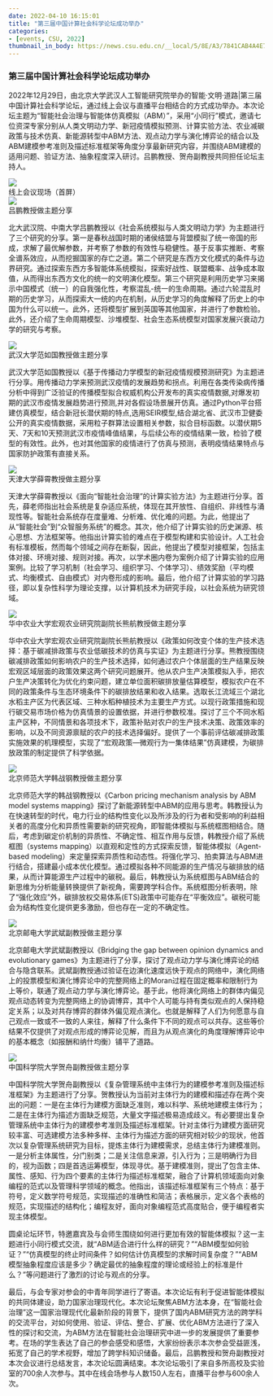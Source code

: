 ```yaml
---
date: 2022-04-10 16:15:01
title: "第三届中国计算社会科学论坛成功举办"
categories:
- [events, CSU, 2022]
thumbnail_in_body: https://news.csu.edu.cn/__local/5/8E/A3/7841CAB4A4E71CAF068B76A1825_4889FF0C_1B2205.jpg?e=.jpg
---
```

### <div class="post_flex_center_center">第三届中国计算社会科学论坛成功举办</div>

2022年12月29日，由北京大学武汉人工智能研究院举办的智能·文明·道路|第三届中国计算社会科学论坛，通过线上会议与直播平台相结合的方式成功举办。本次论坛主题为“智能社会治理与智能体仿真模拟（ABM）”，采用“小同行”模式，邀请七位资深专家分别从人类文明动力学、新冠疫情模拟预测、计算实验方法、农业减碳政策与技术仿真、新能源转型中ABM方法、观点动力学与演化博弈论的结合以及ABM建模参考准则及描述标准框架等角度分享最新研究内容，并围绕ABM建模的适用问题、验证方法、抽象程度深入研讨。吕鹏教授、贺舟副教授共同担任论坛主持人。

<div class="post_flex_center_center">
    <img style="max-width: 60%" src="http://mari.hzau.edu.cn/__local/F/06/E6/2475621FC8351150E3110203005_D1C07F94_75A26.png"/>
</div>
<div class="post_flex_center_center">
    线上会议现场（首屏）
</div>

<div class="post_flex_center_center">
    <img style="max-width: 60%" src="http://mari.hzau.edu.cn/__local/0/D8/4C/DBEE8EF826BB7A89B0391024277_7279EACB_38DC4.png"/>
</div>
<div class="post_flex_center_center">
    吕鹏教授做主题分享
</div>

北大武汉院、中南大学吕鹏教授以《社会系统模拟与人类文明动力学》为主题进行了三个研究的分享。第一是春秋战国时期的诸侯结盟与背盟模拟了统一帝国的形成，求解了最优解参数，并考察了参数的有效性与稳健性。基于反事实推断、考察全谱系效应，从而挖掘国家的存亡之道。第二个研究是东西方文化模式的条件与边界研究。通过探索东西方多智能体系统模拟，探索好战性、联盟概率、战争成本取值，从而得出东西方文化的统一的文明演化模型。第三个研究是利用历史学习来揭示中国模式（统一）的自我强化性，考察混乱-统一的生命周期。通过六轮混乱时期的历史学习，从而探索大一统的内在机制，从历史学习的角度解释了历史上的中国为什么可以统一。此外，还将模型扩展到英国等其他国家，并进行了参数检验。此外，还介绍了生命周期模型、沙堆模型、社会生态系统模型对国家发展兴衰动力学的研究与考察。

<div class="post_flex_center_center">
    <img style="max-width: 60%" src="http://mari.hzau.edu.cn/__local/0/D8/4C/DBEE8EF826BB7A89B0391024277_7279EACB_38DC4.png"/>
</div>
<div class="post_flex_center_center">
    武汉大学范如国教授做主题分享
</div>


武汉大学范如国教授以《基于传播动力学模型的新冠疫情规模预测研究》为主题进行分享。用传播动力学来预测武汉疫情的发展趋势和拐点。利用在各类传染病传播分析中得到广泛验证的传播模型拟合权威机构公开发布的真实疫情数据,对爆发初期的武汉市疫情发展趋势进行预测,并对各假设场景展开仿真。通过Python平台搭建仿真模型，结合新冠长潜伏期的特点,选用SEIR模型,结合湖北省、武汉市卫健委公开的真实疫情数据，采用粒子群算法设置相关参数，拟合目标函数。以潜伏期5天、7天和10天预测武汉市疫情峰值结果，与后续公布的疫情结果一致，检验了模型的有效性。此外，也对其他国家的疫情进行了仿真与预测，表明疫情结果特点与国家防护政策有直接关系。

<div class="post_flex_center_center">
    <img style="max-width: 60%" src="http://mari.hzau.edu.cn/__local/F/07/88/35142360580164E881D330F7528_E05872EB_3BBBA.png"/>
</div>
<div class="post_flex_center_center">
    天津大学薛霄教授做主题分享
</div>

天津大学薛霄教授以《面向“智能社会治理”的计算实验方法》为主题进行分享。首先，薛老师指出社会系统是复杂适应系统，体现在其开放性、自组织、非线性与涌现性等。智能社会系统存在度量难、分析难、优化难的问题。为此，他提出了从“智能社会”到“众智服务系统”的概念。其次，他介绍了计算实验的历史渊源、核心思想、方法框架等。他指出计算实验的难点在于模型构建和实验设计。人工社会有标准模板，然而每个领域之间存在断裂，因此，他提出了模型对接框架，包括主体对接、环境对接、规则对接。再次，以学术圈内卷为案例介绍了计算实验的应用案例。比较了学习机制（社会学习、组织学习、个体学习）、绩效奖励（平均模式、均衡模式、自由模式）对内卷形成的影响。最后，他介绍了计算实验的学习路径，即以复杂性科学为理论支撑，以计算机技术为研究手段，以社会系统为研究领域。

<div class="post_flex_center_center">
    <img style="max-width: 60%" src="http://mari.hzau.edu.cn/__local/9/00/F1/B8E6C625AE7BF3FB6C7A182194E_3163A22F_4F6B8.png"/>
</div>
<div class="post_flex_center_center">
    华中农业大学宏观农业研究院副院长熊航教授做主题分享
</div>

华中农业大学宏观农业研究院副院长熊航教授以《政策如何改变个体的生产技术选择：基于碳减排政策与农业低碳技术的仿真与实证》为主题进行分享。熊教授围绕碳减排政策如何影响农户的生产技术选择，如何通过农户个体层面的生产结果反映宏观区域层面的政策效果这两个研究问题展开。他从农户生产决策模拟入手，把农户生产决策转化为优化约束问题，建立单位面积碳排放量估算模型，模拟农户在不同的政策条件与生态环境条件下的碳排放结果和收入结果。选取长江流域三个湖北水稻主产区为代表区域、三种水稻种植技术为主要生产方式。以现行政策措施和现行碳交易市场价格为仿真情景的设置依据，并进行参数校准。探讨了三个不同水稻主产区种，不同情景和各项技术下，政策补贴对农户的生产技术决策、政策效率的影响，以及不同资源禀赋的农户的技术选择偏好。提供了一个事前评估碳减排政策实施效果的机理模型，实现了“宏观政策—微观行为一集体结果”仿真建模，为碳排放政策的制定提供了科学依据。

<div class="post_flex_center_center">
    <img style="max-width: 60%" src="http://mari.hzau.edu.cn/__local/9/48/16/A96665D12AA5A3C7C459359A39F_55779063_54688.png"/>
</div>
<div class="post_flex_center_center">
    北京师范大学韩战钢教授做主题分享
</div>

北京师范大学的韩战钢教授以《Carbon pricing mechanism analysis by ABM model systems mapping》探讨了新能源转型中ABM的应用与思考。韩教授认为在快速转型的时代，电力行业的结构性变化以及所涉及的行为者和受影响的利益相关者的高度分化和异质性需要新的研究视角，即智能体模拟与系统框图相结合。随后，考虑到碳定价机制的异质性、不确定性、相互作用与反馈，韩教授介绍了系统框图（systems mapping）以直观和定性的方式探索反馈，智能体模拟（Agent-based modeling）来定量探索异质性和动态性。将强化学习、拍卖算法与ABM进行结合，搭建最小成本优化模型。通过模拟各种不同能源的生产情况与碳排放的结果，从而计算能源生产过程中的碳税。最后，韩教授认为系统框图与ABM结合的新思维为分析能量转换提供了新视角，需要跨学科合作。系统框图分析表明，除了“强化效应”外，碳排放权交易体系(ETS)政策中可能存在“平衡效应”。碳税可能会为结构性变化提供更多激励，但也存在一定的不确定性。

<div class="post_flex_center_center">
    <img style="max-width: 60%" src="http://mari.hzau.edu.cn/__local/3/3E/0D/A97CEE416FD369E5EA1B896042F_F584ED17_62AB8.png"/>
</div>
<div class="post_flex_center_center">
    北京邮电大学武斌副教授做主题分享
</div>

北京邮电大学武斌副教授以《Bridging the gap between opinion dynamics and evolutionary games》为主题进行了分享，探讨了观点动力学与演化博弈论的结合与隐含联系。武斌副教授通过验证在边演化速度远快于观点的网络中，演化网络上的投票模型和演化博弈论中的完整网络上的Moran过程在固定概率和限制行为上等价，联通了观点动力学与演化博弈论。基于此，他将演化网络上的群体内偏见观点动态转变为完整网络上的协调博弈，其中个人可能与持有类似观点的人保持稳定关系；以及对共存博弈的群体外偏见观点演化。也就是解释了人们为何愿意与自己观点一致或不一致的人来往，解释了什么条件下不同的观点可以共存。这些等价结果不仅提供了对观点形成的博弈论见解，而且为从观点演化的角度理解博弈论中的基本概念（如报酬和纳什均衡）铺平了道路。

<div class="post_flex_center_center">
    <img style="max-width: 60%" src="http://mari.hzau.edu.cn/__local/7/F6/A9/C7D8F3E25AC936F6F45758E1893_B1586D31_441EF.png"/>
</div>
<div class="post_flex_center_center">
    中国科学院大学贺舟副教授做主题分享
</div>

中国科学院大学贺舟副教授以《复杂管理系统中主体行为的建模参考准则及描述标准框架》为主题进行了分享。贺教授认为当前对主体行为的建模和描述存在两个突出的问题：一是在主体行为建模方面缺乏准则，难以科学、系统地建模主体行为；二是在主体行为描述方面缺乏规范，大量文字描述极易造成歧义。有必要提出复杂管理系统中主体行为的建模参考准则及描述标准框架。针对主体行为建模方面研究较丰富、可选建模方法多种多样、主体行为描述方面的研究相对较少的现状，他首次以复杂管理系统研究为目标，提炼主体行为建模需求，总结主体行为建模准则。一是分析主体属性，分门别类；二是关注信息来源，引入行为；三是明确行为目的，视为函数；四是首选运筹模型，体现寻优。基于建模准则，提出了包含主体、属性、感知、行为四个要素的主体行为描述标准框架，融合了计算机领域面向对象编程的范式以及管理科学领域的概念。他指出，该描述标准框架有三个特点：基于符号，定义数学符号规范，实现描述的准确性和简洁；表格展示，定义各个表格的规范，实现描述的结构化；编程友好，面向对象编程范式高度贴合，便于编程者实现主体模型。

圆桌论坛环节，特邀嘉宾及与会师生围绕如何进行更加有效的智能体模拟？这一主题进行小同行模式交流，就“ABM适合进行什么样的研究？”“ABM模型如何验证？”“仿真模型的终止时间条件？如何估计仿真模型的求解时间复杂度？”“ABM模型抽象程度应该是多少？确定最优的抽象程度的理论或经验上的标准是什么？”等问题进行了激烈的讨论与观点的分享。

最后，与会专家对参会的中青年同学进行了寄语。本次论坛有利于促进智能体模拟的共同体建设，助力国家治理现代化。本次论坛聚焦ABM方法本身，在“智能社会治理”这一国家治理现代化最新阶段的背景下，提供了国内ABM研究方法的跨学科的交流平台，对如何使用、验证、评估、整合、扩展、优化ABM方法进行了深入性的探讨和交流，为ABM方法在智能社会治理研究中进一步的发展提供了重要参考。在场的学生表达了自己的参会感受和感悟，大家纷纷表示本次参会受益匪浅，拓宽了自己的学术视野，增加了跨学科知识储备。最后，吕鹏教授和贺舟副教授对本次会议进行总结发言，本次论坛圆满结束。本次论坛吸引了来自多所高校及实验室的700余人次参与。其中在线会场参与人数150人左右，直播平台参与600余人次。
